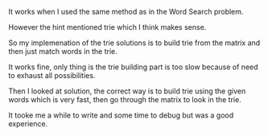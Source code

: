 It works when I used the same method as in the Word Search problem.

However the hint mentioned trie which I think makes sense.

So my implemenation of the trie solutions is to build trie from the matrix and then just match words in the trie.

It works fine, only thing is the trie building part is too slow because of need to exhaust all possibilities.

Then I looked at solution, the correct way is to build trie using the given words which is very fast, then go through the matrix to look in the trie.

It tooke me a while to write and some time to debug but was a good experience.
